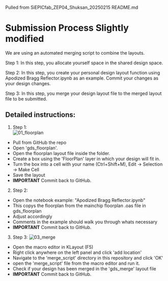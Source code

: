 Pulled from SiEPICfab_ZEP04_Shuksan_20250215 README.md

# Submission Process Slightly modified
We are using an automated merging script to combine the layouts.

Step 1: In this step, you allocate yourself space in the shared design space. 

Step 2: In this step, you create your personal design layout function using Apodized Bragg Reflector.ipynb as an example. Commit your changes as your design changes.

Step 3: In this step, you merge your design layout file to the merged layout file to be submitted.



## Detailed instructions:

1. Step 1:  
![01_floorplan](gifs_tutorial/floorplan/01_floorplan.gif)
  - Pull from GitHub the repo 
  - Open 'gds_floorplan'.
  - Open the floorplan layout file inside the folder.
  - Create a box using the 'FloorPlan' layer in which your design will fit in.
  - Turn the box into a cell with your name (Ctrl+Shift+M), Edit → Selection → Make Cell
  - Save the layout
  - **IMPORTANT** Commit back to GitHub. 

2. Step 2:  
  - Open the notebook example: "Apodized Bragg Reflector.ipynb"
  - This copys the floorplan from the mainchip floorplan .oas file in gds_floorplan
  - Adjust accordingly
  - Comments in the example should walk you through whats necessary
  - **IMPORTANT** Commit back to GitHub. 

3. Step 3:
![03_merge](gifs_tutorial/floorplan/03_merge.gif)
  - Open the macro editor in KLayout (F5)
  - Right click anywhere on the left panel and click 'add location'
  - Navigate to the 'merge_script' directory in this repository and click 'OK'
  - open the 'merge_script' file from the macro editor and run it.
  - Check if your design has been merged in the 'gds_merge' layout file 
  - **IMPORTANT** Commit back to GitHub. 
